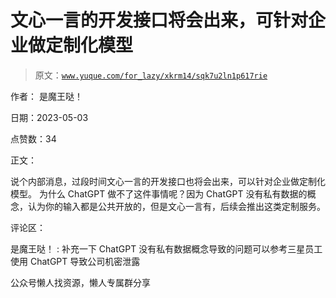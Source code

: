 # 文心一言的开发接口将会出来，可针对企业做定制化模型

> 原文：[`www.yuque.com/for_lazy/xkrm14/sqk7u2ln1p617rie`](https://www.yuque.com/for_lazy/xkrm14/sqk7u2ln1p617rie)



作者： 是魔王哒！



日期：2023-05-03



点赞数：34

<ne-hole id="ub4788585" data-lake-id="ub4788585">

正文：



说个内部消息，过段时间文心一言的开发接口也将会出来，可以针对企业做定制化模型。 为什么 ChatGPT 做不了这件事情呢？因为 ChatGPT 没有私有数据的概念，认为你的输入都是公共开放的，但是文心一言有，后续会推出这类定制服务。

<ne-hole id="u56b40aea" data-lake-id="u56b40aea">

评论区：



是魔王哒！ : 补充一下 ChatGPT 没有私有数据概念导致的问题可以参考三星员工使用 ChatGPT 导致公司机密泄露

<ne-hole id="u3cf672bf" data-lake-id="u3cf672bf">

公众号懒人找资源，懒人专属群分享

</ne-hole></ne-hole></ne-hole>